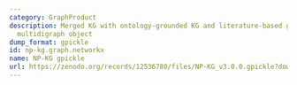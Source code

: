 ```yaml
---
category: GraphProduct
description: Merged KG with ontology-grounded KG and literature-based graph as NetworkX
  multidigraph object
dump_format: gpickle
id: np-kg.graph.networkx
name: NP-KG gpickle
url: https://zenodo.org/records/12536780/files/NP-KG_v3.0.0.gpickle?download=1
---
```

